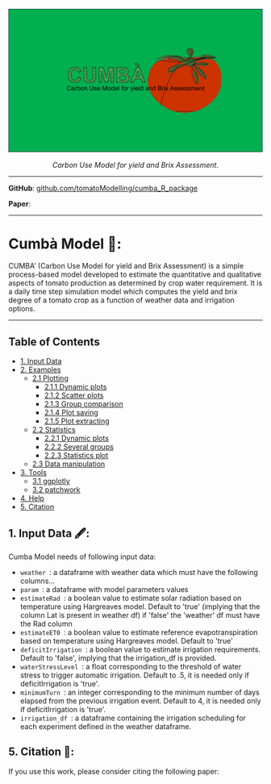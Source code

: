 <p align="center">
  <a href="https://github.com/tomatoModelling/cumba_R_package"><img src="https://github.com/tomatoModelling/cumba_R_package/blob/main/docs_/ImageCumba.png" alt="CUMBA'"></a>
</p>
<p align="center">
    <em>Carbon Use Model for yield and Brix Assessment.</em>
</a>
</p>

---

**GitHub**: <a href="https://github.com/tomatoModelling/cumba_R_package" target="_blank">github.com/tomatoModelling/cumba_R_package</a>


**Paper**: <a href="" target="_blank"></a>

---

# Cumbà Model 🍅:
CUMBA’ (Carbon Use Model for yield and Brix Assessment) is a simple process-based model developed to estimate the quantitative and qualitative aspects of tomato production as determined
by crop water requirement. 
It is a daily time step simulation model which computes the yield and brix degree of a tomato crop as a function of weather data and irrigation options.

---

## Table of Contents 

- [1. Input Data](#1-input-data)
- [2. Examples](#2-examples)
  - [2.1 Plotting](#21-plotting)
    - [2.1.1 Dynamic plots](#211-dynamic-plots)
    - [2.1.2 Scatter plots](#212-scatter-plots)
    - [2.1.3 Group comparison](#213-group-comparison)
    - [2.1.4 Plot saving](#214-plot-saving)
    - [2.1.5 Plot extracting](#215-plot-extracting)
  - [2.2 Statistics](#22-statistics)
    - [2.2.1 Dynamic plots](#221-simple-case)
    - [2.2.2 Several groups](#222-several-groups)
    - [2.2.3 Statistics plot](#223-statistics-plot)
  - [2.3 Data manipulation](#23-data-manipulation)
- [3. Tools](#3-tools)
  - [3.1 ggplotly](#31-ggplotly)
  - [3.2 patchwork](#32-patchwork)
- [4. Help](#4-help)
- [5. Citation](#5-Citation)

## 1. Input Data 🖋️:
Cumba Model needs of following input data: 
- `weather `: a dataframe with weather data which must have the following columns...
- `param `: a dataframe with model parameters values
- `estimateRad `: a boolean value to estimate solar radiation based on temperature using Hargreaves model. Default to 'true' (implying that the column Lat is present in weather df) if 'false' the 'weather' df must have 
  the Rad column
- `estimateET0 `:  a boolean value to estimate reference evapotranspiration based on temperature using Hargreaves model. Default to 'true'
- `deficitIrrigation `: a boolean value to estimate irrigation requirements. Default to 'false', implying that the irrigation_df is provided.
- `waterStressLevel `: a float corresponding to the threshold of water stress to trigger automatic irrigation. Default to .5, it is needed only if deficitIrrigation is 'true'.
- `minimumTurn `: an integer corresponding to the minimum number of days elapsed from the previous irrigation event. Default to 4, it is needed only if deficitIrrigation is 'true'.
- `irrigation_df `: a dataframe containing the irrigation scheduling for each experiment defined in the weather dataframe.








## 5. Citation 🔖:
If you use this work, please consider citing the following paper:
